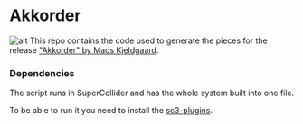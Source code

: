 # Akkorder
![alt]("akkorder-cover.jpg")
This repo contains the code used to generate the pieces for the release ["Akkorder" by Mads Kjeldgaard](https://ambitioustapes.bandcamp.com/album/akkorder-2).

### Dependencies
The script runs in SuperCollider and has the whole system built into one file.

To be able to run it you need to install the [sc3-plugins](https://github.com/supercollider/sc3-plugins/releases).

